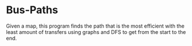 # Bus-Paths
Given a map, this program finds the path that is the most efficient with the least amount of transfers using graphs and DFS to get from the start to the end.
